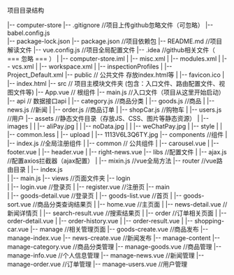 项目目录结构

|-- computer-store
    |-- .gitignore               //项目上传github忽略文件（可忽略）
    |-- babel.config.js             
    |-- package-lock.json
    |-- package.json              //项目依赖包
    |-- README.md                 //项目解读文件
    |-- vue.config.js             //项目全局配置文件
    |-- .idea                     //github相关文件（ === 忽略 ===  ）
    |   |-- computer-store.iml
    |   |-- misc.xml
    |   |-- modules.xml
    |   |-- vcs.xml
    |   |-- workspace.xml
    |   |-- inspectionProfiles
    |       |-- Project_Default.xml
    |-- public                  // 公共文件 存放index.html等
    |   |-- favicon.ico
    |   |-- index.html
    |-- src                    // 项目主模块文件夹 (包含：入口文件、路由配置文件、视图文件等)
        |-- App.vue             // 根组件
        |-- main.js             //入口文件（项目从这里开始启动）
        |-- api                 // 数据接口api
        |   |-- category.js     //商品分类
        |   |-- goods.js     //商品
        |   |-- news.js     //新闻
        |   |-- order.js     //商品订单
        |   |-- shopCar.js     //购物车
        |   |-- users.js     //用户
        |-- assets              //静态文件目录（存放JS、CSS、图片等静态资源）
        |   |-- images
        |   |   |-- aliPay.jpg
        |   |   |-- noData.jpg
        |   |   |-- weChatPay.jpg
        |   |-- style
        |   |   |-- common.less
        |   |-- upload
        |       |-- 1113V6L3Q6TY.jpg
        |-- components      //组件
        |   |-- index.js    //全局注册组件
        |   |-- common      // 公共组件
        |       |-- carousel.vue
        |       |-- footer.vue
        |       |-- header.vue
        |       |-- right-news.vue
        |-- libs            //配置文件
        |   |-- ajax.js      //配置axios拦截器（ajax配置）
        |   |-- mixin.js      //vue全局方法
        |-- router             //vue路由目录
        |   |-- index.js        
        |   |-- main.js
        |-- views               //页面文件夹
            |-- login           
            |   |-- login.vue       //登录页
            |   |-- register.vue       //注册页
            |-- main                
            |   |-- goods-detail.vue       //登录页
            |   |-- goods-list.vue       //首页
            |   |-- goods-sort.vue       //商品分类查询结果页
            |   |-- home.vue       //主页面
            |   |-- news-detail.vue       //新闻详情页
            |   |-- search-result.vue       //搜索结果页
            |   |-- order                   //订单相关页面
            |       |-- order-detail.vue
            |       |-- order-history.vue
            |       |-- order-result.vue
            |       |-- shopping-car.vue
            |-- manage              //相关管理页面
                |-- goods-create.vue    //商品发布
                |-- manage-index.vue
                |-- news-create.vue    //新闻发布
                |-- manage-content
                    |-- manage-category.vue    //商品分类管理
                    |-- manage-goods.vue    //商品管理
                    |-- manage-info.vue    //个人信息管理
                    |-- manage-news.vue    //新闻管理
                    |-- manage-order.vue    //订单管理
                    |-- manage-users.vue    //用户管理
